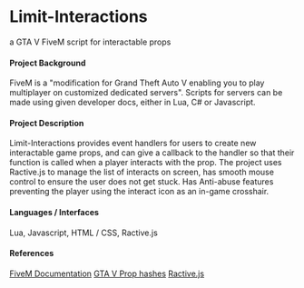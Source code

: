 # Limit-Interactions
a GTA V FiveM script for interactable props

#### Project Background ####
FiveM is a "modification for Grand Theft Auto V enabling you to play multiplayer on customized dedicated servers". Scripts for servers can be made using given developer docs, either in Lua, C# or Javascript.

#### Project Description ####
Limit-Interactions provides event handlers for users to create new interactable game props, and can give a callback to the handler so that their function is called when a player interacts with the prop. The project uses Ractive.js to manage the list of interacts on screen, has smooth mouse control to ensure the user does not get stuck. Has Anti-abuse features preventing the player using the interact icon as an in-game crosshair.

#### Languages / Interfaces ####
Lua, Javascript, HTML / CSS, Ractive.js

#### References ####
[FiveM Documentation](https://docs.fivem.net/docs/ "FiveM Documentation")
[GTA V Prop hashes](http://gtahash.site/?s=121155 "GTA V Prop hashes")
[Ractive.js](https://ractive.js.org "Ractive.js")
